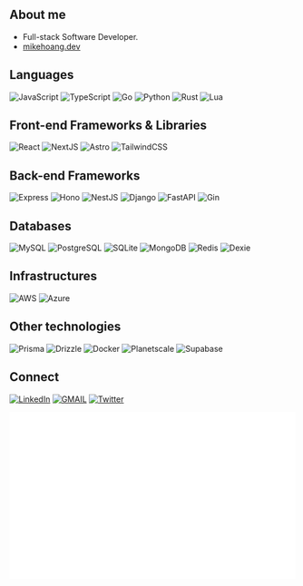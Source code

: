 ## About me
- Full-stack Software Developer.
- [mikehoang.dev](https://mikah13.dev/)


## Languages
![JavaScript](https://img.shields.io/badge/javascript-black?style=for-the-badge&logo=javascript)
![TypeScript](https://img.shields.io/badge/typescript-black?style=for-the-badge&logo=typescript)
![Go](https://img.shields.io/badge/go-black?style=for-the-badge&logo=go)
![Python](https://img.shields.io/badge/python-black?style=for-the-badge&logo=python)
![Rust](https://img.shields.io/badge/rust-black?style=for-the-badge&logo=rust)
![Lua](https://img.shields.io/badge/lua-black?style=for-the-badge&logo=lua)

## Front-end Frameworks & Libraries
![React](https://img.shields.io/badge/react-black?style=for-the-badge&logo=react)
![NextJS](https://img.shields.io/badge/next.js-black?style=for-the-badge&logo=next.js)
![Astro](https://img.shields.io/badge/astro-black?style=for-the-badge&logo=astro)
![TailwindCSS](https://img.shields.io/badge/tailwindcss-black?style=for-the-badge&logo=tailwindcss)

## Back-end Frameworks
![Express](https://img.shields.io/badge/express-black?style=for-the-badge&logo=express)
![Hono](https://img.shields.io/badge/hono-black?style=for-the-badge&logo=hono)
![NestJS](https://img.shields.io/badge/nestjs-black?style=for-the-badge&logo=nestjs)
![Django](https://img.shields.io/badge/django-black?style=for-the-badge&logo=django)
![FastAPI](https://img.shields.io/badge/fastapi-black?style=for-the-badge&logo=fastapi)
![Gin](https://img.shields.io/badge/gin-black?style=for-the-badge&logo=gin)

## Databases
![MySQL](https://img.shields.io/badge/mysql-black?style=for-the-badge&logo=mysql)
![PostgreSQL](https://img.shields.io/badge/postgresql-black?style=for-the-badge&logo=postgresql)
![SQLite](https://img.shields.io/badge/sqlite-black?style=for-the-badge&logo=sqlite)
![MongoDB](https://img.shields.io/badge/mongodb-black?style=for-the-badge&logo=mongodb)
![Redis](https://img.shields.io/badge/redis-black?style=for-the-badge&logo=redis)
![Dexie](https://img.shields.io/badge/dexie-black?style=for-the-badge&logo=dexie)

## Infrastructures
![AWS](https://img.shields.io/badge/AWS-black.svg?style=for-the-badge&logo=amazon-aws&logoColor=white)
![Azure](https://img.shields.io/badge/azure-black.svg?style=for-the-badge&logo=microsoftazure&logoColor=white)

## Other technologies
![Prisma](https://img.shields.io/badge/prisma-black?style=for-the-badge&logo=prisma)
![Drizzle](https://img.shields.io/badge/drizzle-black?style=for-the-badge&logo=drizzle)
![Docker](https://img.shields.io/badge/docker-black?style=for-the-badge&logo=docker)
![Planetscale](https://img.shields.io/badge/planetscale-black?style=for-the-badge&logo=planetscale)
![Supabase](https://img.shields.io/badge/supabase-black?style=for-the-badge&logo=supabase)




## Connect 
<a href="https://www.linkedin.com/in/mike-hoang-2907/">![LinkedIn](https://img.shields.io/badge/linkedin-black?style=for-the-badge&logo=linkedin)</a>
<a href="mailto:anhminhhoang13@gmail.com">![GMAIL](https://img.shields.io/badge/gmail-black?style=for-the-badge&logo=gmail)</a>
<a href="https://twitter.com/FollowMikah13">![Twitter](https://img.shields.io/badge/twitter-black?style=for-the-badge&logo=twitter)</a>

![](https://raw.githubusercontent.com/mikah13/github-stats/master/generated/overview.svg#gh-dark-mode-only)


